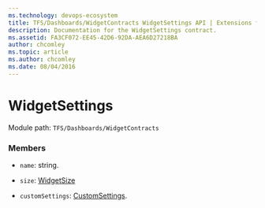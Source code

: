 ```yaml
---
ms.technology: devops-ecosystem
title: TFS/Dashboards/WidgetContracts WidgetSettings API | Extensions for Azure DevOps Services
description: Documentation for the WidgetSettings contract.
ms.assetid: FA3CF072-EE45-42D6-92DA-AEA6D27218BA
author: chcomley
ms.topic: article
ms.author: chcomley
ms.date: 08/04/2016
---
```


# WidgetSettings

Module path: `TFS/Dashboards/WidgetContracts`

### Members

- `name`: string.

- `size`: [WidgetSize](./WidgetSize.md)

- `customSettings`: [CustomSettings](./CustomSettings.md).
